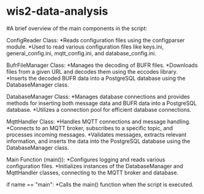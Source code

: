 # wis2-data-analysis
#A brief overview of the main components in the script:

ConfigReader Class:
  *Reads configuration files using the configparser module.
  *Used to read various configuration files like keys.ini, general_config.ini, mqtt_config.ini, and database_config.ini.

BufrFileManager Class:
  *Manages the decoding of BUFR files.
  *Downloads files from a given URL and decodes them using the eccodes library.
  *Inserts the decoded BUFR data into a PostgreSQL database using the DatabaseManager class.

DatabaseManager Class:
  *Manages database connections and provides methods for inserting both message data and BUFR data into a PostgreSQL database.
  *Utilizes a connection pool for efficient database connections.

MqttHandler Class:
  *Handles MQTT connections and message handling.
  *Connects to an MQTT broker, subscribes to a specific topic, and processes incoming messages.
  *Validates messages, extracts relevant information, and inserts the data into the PostgreSQL database using the DatabaseManager class.

Main Function (main()):
  *Configures logging and reads various configuration files.
  *Initializes instances of the DatabaseManager and MqttHandler classes, connecting to the MQTT broker and database.

if name == "main":
  *Calls the main() function when the script is executed.
